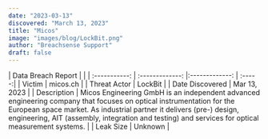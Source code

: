 ```yaml
---
date: "2023-03-13"
discovered: "March 13, 2023"
title: "Micos"
image: "images/blog/LockBit.png"
author: "Breachsense Support"
draft: false
---
```


| Data Breach Report           |              | 
| :-----------: | :-------------:     |:-------------:    | :-----:|
| Victim      | micos.ch      | 
| Threat Actor      | LockBit      | 
| Date Discovered      | Mar 13, 2023      | 
| Description      | Micos Engineering GmbH is an independent advanced engineering company that focuses on optical instrumentation for the European space market. As industrial partner it delivers (pre-) design, engineering, AIT (assembly, integration and testing) and services for optical measurement systems.       | 
| Leak Size      | Unknown      | 

